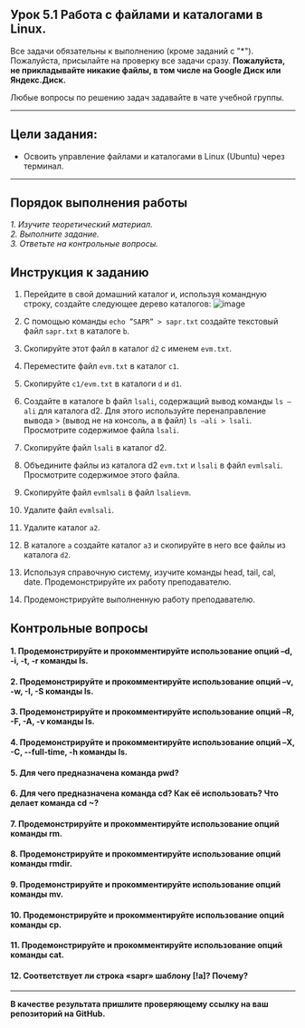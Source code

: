 ## Урок 5.1 Работа с файлами и каталогами в Linux.

Все задачи обязательны к выполнению (кроме заданий с "\*"). Пожалуйста, присылайте на проверку все задачи сразу.
**Пожалуйста, не прикладывайте никакие файлы, в том числе на Google Диск или Яндекс.Диск.**

Любые вопросы по решению задач задавайте в чате учебной группы.

---

## Цели задания:

- Освоить управление файлами и каталогами в Linux (Ubuntu) через терминал.

---

## Порядок выполнения работы

_1. Изучите теоретический материал._ <br/>
_2. Выполните задание._ <br/>
_3. Ответьте на контрольные вопросы._ <br/>

## Инструкция к заданию

1. Перейдите в свой домашний каталог и, используя командную строку, создайте следующее дерево каталогов:
![image](https://github.com/AMuzhev/SystemAdministration/assets/152031354/85e85fce-19bb-4cbf-8502-6ecb12432b40)

2. C помощью команды `echo ”SAPR” > sapr.txt` создайте текстовый файл `sapr.txt` в каталоге `b`.

3. Скопируйте этот файл в каталог `d2` с именем `evm.txt`.

4. Переместите файл `evm.txt` в каталог `c1`.

5. Скопируйте `c1/evm.txt` в каталоги `d` и `d1`.

6. Создайте в каталоге b файл `lsali`, содержащий вывод команды `ls –ali` для каталога d2.
Для этого используйте перенаправление вывода > (вывод не на консоль, а в файл) `ls –ali > lsali`.
Просмотрите содержимое файла `lsali`.

7. Скопируйте файл `lsali` в каталог d2.

8. Объедините файлы из каталога d2 `evm.txt` и `lsali` в файл `evmlsali`. 
Просмотрите содержимое этого файла.

9. Скопируйте файл `evmlsali` в файл `lsalievm`.

10. Удалите файл `evmlsali`.

11. Удалите каталог `a2`.

12. В каталоге `a` создайте каталог `a3` и скопируйте в него все файлы из каталога `d2`.

13. Используя справочную систему, изучите команды head, tail, cal, date. 
Продемонстрируйте их работу преподавателю.

14. Продемонстрируйте выполненную работу преподавателю.

## Контрольные вопросы

#### 1. Продемонстрируйте и прокомментируйте использование опций –d, -i, -t, -r команды ls.
#### 2. Продемонстрируйте и прокомментируйте использование опций –v, -w, -I, -S команды ls.
#### 3. Продемонстрируйте и прокомментируйте использование опций –R, -F, -A, -v команды ls.
#### 4. Продемонстрируйте и прокомментируйте использование опций –X, -C, --full-time, -h команды ls.
#### 5. Для чего предназначена команда pwd? 
#### 6. Для чего предназначена команда cd? Как её использовать? Что делает команда cd ~?
#### 7. Продемонстрируйте и прокомментируйте использование опций команды rm.
#### 8. Продемонстрируйте и прокомментируйте использование опций команды rmdir.
#### 9. Продемонстрируйте и прокомментируйте использование опций команды mv.
#### 10. Продемонстрируйте и прокомментируйте использование опций команды cp.
#### 11. Продемонстрируйте и прокомментируйте использование опций команды cat.
#### 12. Соответствует ли строка «sapr» шаблону [!a]? Почему?
   
---

**В качестве результата пришлите проверяющему ссылку на ваш репозиторий на GitHub.**

